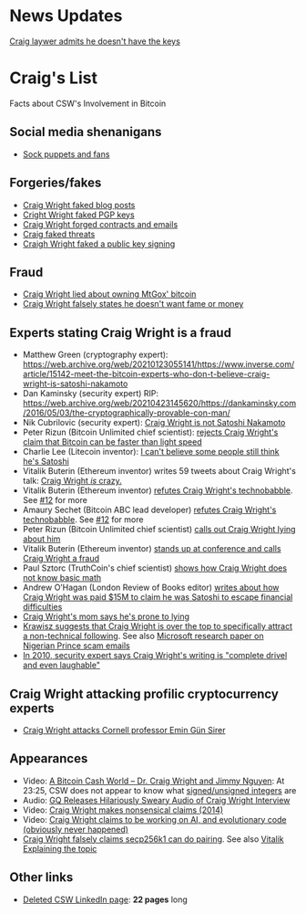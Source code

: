# News Updates

[Craig laywer admits he doesn't have the keys](https://decrypt.co/16998/confirmed-craig-wright-doesnt-have-keys-to-8-billion-of-bitcoin)

# Craig's List

Facts about CSW's Involvement in Bitcoin

## Social media shenanigans

* [Sock puppets and fans](sock-puppets.md)

## Forgeries/fakes

* [Craig Wright faked blog posts](http://archive.is/t20d4)
* [Cright Wright faked PGP keys](http://archive.is/v8kfs)
* [Craig Wright forged contracts and emails](http://archive.is/O0CHg)
* [Craig faked threats](http://archive.is/YTDGT)
* [Craigh Wright faked a public key signing](http://archive.is/dNCUX)

## Fraud

* [Craig Wright lied about owning MtGox' bitcoin](http://archive.is/Nf7ix)
* [Craig Wright falsely states he doesn't want fame or money](https://www.youtube.com/watch?v=5DCAC1j2HTY)

## Experts stating Craig Wright is a fraud

* Matthew Green (cryptography expert): https://web.archive.org/web/20210123055141/https://www.inverse.com/article/15142-meet-the-bitcoin-experts-who-don-t-believe-craig-wright-is-satoshi-nakamoto
* Dan Kaminsky (security expert) RIP: https://web.archive.org/web/20210423145620/https://dankaminsky.com/2016/05/03/the-cryptographically-provable-con-man/ 
* Nik Cubrilovic (security expert): [Craig Wright is not Satoshi Nakamoto](https://web.archive.org/web/20160503060225/https://www.nikcub.com/posts/craig-wright-is-not-satoshi-nakamoto/)
* Peter Rizun (Bitcoin Unlimited chief scientist): [rejects Craig Wright's claim that Bitcoin can be faster than light speed](http://archive.is/dmp2Y)
* Charlie Lee (Litecoin inventor): [I can't believe some people still think he's Satoshi](http://archive.is/DeWAu)
* Vitalik Buterin (Ethereum inventor) writes 59 tweets about Craig Wright's talk: [Craig Wright _is_ crazy.](https://twitter.com/VitalikButerin/status/981100213568864256)
* Vitalik Buterin (Ethereum inventor) [refutes Craig Wright's technobabble](https://www.reddit.com/r/btc/comments/8aavhc/after_reading_this_post_it_seems_clear_that/?sort=top). See [#12](https://github.com/abrkn/craig-wright-bitcoin-facts/issues/12) for more
* Amaury Sechet (Bitcoin ABC lead developer) [refutes Craig Wright's technobabble](https://www.reddit.com/r/btc/comments/8aavhc/after_reading_this_post_it_seems_clear_that/dwx9lf9/). See [#12](https://github.com/abrkn/craig-wright-bitcoin-facts/issues/12) for more
* Peter Rizun (Bitcoin Unlimited chief scientist) [calls out Craig Wright lying about him](http://archive.is/86tAU)
* Vitalik Buterin (Ethereum inventor) [stands up at conference and calls Craig Wright a fraud](https://www.youtube.com/watch?v=TglmWKJBTec)
* Paul Sztorc (TruthCoin's chief scientist) [shows how Craig Wright does not know basic math](https://www.reddit.com/r/Bitcoin/comments/6ovsvv/paul_sztorc_reviews_craigh_wrights_segwit_paper/)
* Andrew O’Hagan (London Review of Books editor) [writes about how Craig Wright was paid $15M to claim he was Satoshi to escape financial difficulties](http://archive.fo/kjuLi#selection-511.0-511.14)
* [Craig Wright's mom says he's prone to lying](http://archive.fo/kjuLi#selection-1655.0-1655.118)
* [Krawisz suggests that Craig Wright is over the top to specifically attract a non-technical following](https://www.youtube.com/watch?v=bBqSK0A72D8&feature=youtu.be). See also [Microsoft research paper on Nigerian Prince scam emails](https://maggienotmargaret.com/2012/06/20/nigerian-scam-emails/)
* [In 2010, security expert says Craig Wright's writing is "complete drivel and even laughable"](http://seclists.org/fulldisclosure/2010/Feb/144)

## Craig Wright attacking profilic cryptocurrency experts

* [Craig Wright attacks Cornell professor Emin Gün Sirer](http://archive.is/Bc9vi)

## Appearances

* Video: [A Bitcoin Cash World – Dr. Craig Wright and Jimmy Nguyen](https://www.youtube.com/watch?v=o94cWj8YqYs&feature=youtu.be&t=1405): At 23:25, CSW does not appear to know what [signed/unsigned integers](https://en.wikipedia.org/wiki/Signedness) are
* Audio: [GQ Releases Hilariously Sweary Audio of Craig Wright Interview](https://news.bitcoin.com/gq-sweary-audio-craig-wright/)
* Video: [Craig Wright makes nonsensical claims (2014)](https://www.youtube.com/watch?v=4GuqlQvFYJo)
* Video: [Craig Wright claims to be working on AI, and evolutionary code (obviously never happened)](https://www.youtube.com/watch?v=d0ttVAPKgTA?t=282)
* [Craig Wright falsely claims secp256k1 can do pairing](http://archive.is/tkucY). See also [Vitalik Explaining the topic](https://medium.com/@VitalikButerin/exploring-elliptic-curve-pairings-c73c1864e627)

## Other links

* [Deleted CSW LinkedIn page](https://archive.is/Q66Gl): **22 pages** long
